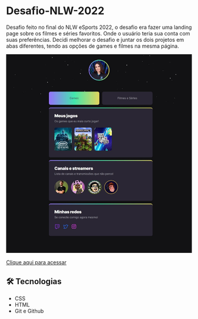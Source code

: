 # Desafio-NLW-2022
 Desafio feito no final do NLW eSports 2022, o desafio era fazer uma landing page sobre os filmes e séries favoritos. Onde o usuário teria sua conta com suas preferências. Decidi melhorar o desafio e juntar os dois projetos em abas diferentes, tendo as opções de games e filmes na mesma página.

![imagem-site](./img/site.jpeg)

[Clique aqui para acessar](https://melissabilher.github.io/Desafio-NLW-2022/)


## 🛠 Tecnologias

- CSS
- HTML
- Git e Github